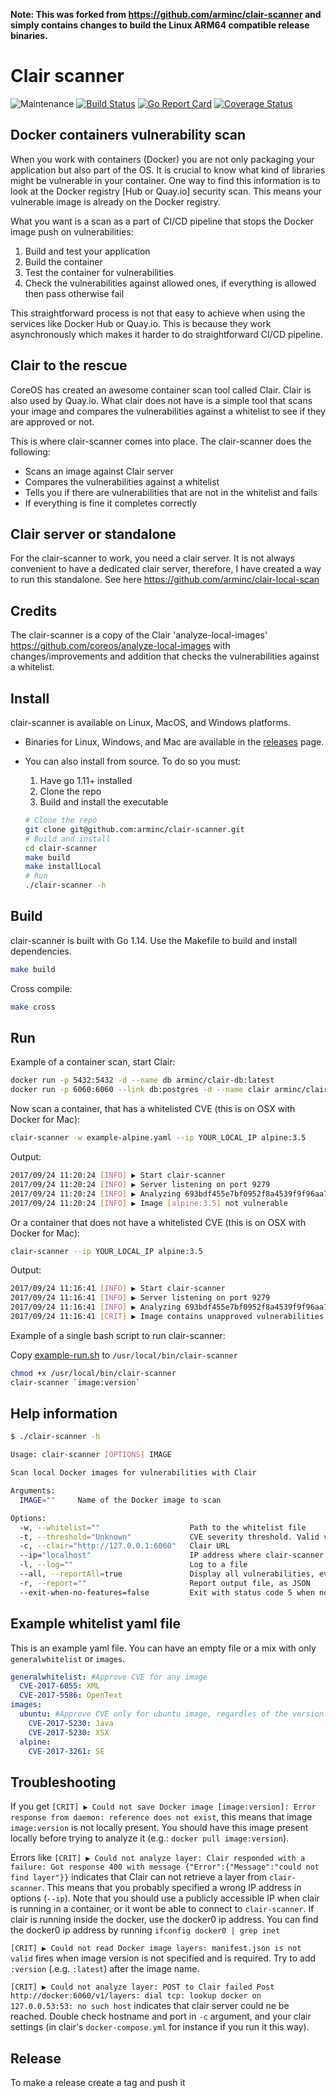 **Note: This was forked from https://github.com/arminc/clair-scanner and simply contains changes to build the Linux ARM64 compatible release binaries.**

# Clair scanner

![Maintenance](https://img.shields.io/maintenance/yes/2020.svg)
[![Build Status](https://travis-ci.org/arminc/clair-scanner.svg?branch=master)](https://travis-ci.org/arminc/clair-scanner)
[![Go Report Card](https://goreportcard.com/badge/github.com/arminc/clair-scanner)](https://goreportcard.com/report/github.com/arminc/clair-scanner)
[![Coverage Status](https://coveralls.io/repos/github/arminc/clair-scanner/badge.svg?branch=master)](https://coveralls.io/github/arminc/clair-scanner?branch=master)

## Docker containers vulnerability scan

When you work with containers (Docker) you are not only packaging your application but also part of the OS. It is crucial to know what kind of libraries might be vulnerable in your container. One way to find this information is to look at the Docker registry [Hub or Quay.io] security scan. This means your vulnerable image is already on the Docker registry.

What you want is a scan as a part of CI/CD pipeline that stops the Docker image push on vulnerabilities:

1. Build and test your application
1. Build the container
1. Test the container for vulnerabilities
1. Check the vulnerabilities against allowed ones, if everything is allowed then pass otherwise fail

This straightforward process is not that easy to achieve when using the services like Docker Hub or Quay.io. This is because they work asynchronously which makes it harder to do straightforward CI/CD pipeline.

## Clair to the rescue

CoreOS has created an awesome container scan tool called Clair. Clair is also used by Quay.io. What clair does not have is a simple tool that scans your image and compares the vulnerabilities against a whitelist to see if they are approved or not.

This is where clair-scanner comes into place. The clair-scanner does the following:

- Scans an image against Clair server
- Compares the vulnerabilities against a whitelist
- Tells you if there are vulnerabilities that are not in the whitelist and fails
- If everything is fine it completes correctly

## Clair server or standalone

For the clair-scanner to work, you need a clair server. It is not always convenient to have a dedicated clair server, therefore, I have created a way to run this standalone. See here <https://github.com/arminc/clair-local-scan>

## Credits

The clair-scanner is a copy of the Clair 'analyze-local-images' <https://github.com/coreos/analyze-local-images> with changes/improvements and addition that checks the vulnerabilities against a whitelist.

## Install

clair-scanner is available on Linux, MacOS, and Windows platforms.

- Binaries for Linux, Windows, and Mac are available in the [releases](https://github.com/arminc/clair-scanner/releases) page.
- You can also install from source. To do so you must:

  1. Have go 1.11+ installed
  1. Clone the repo
  1. Build and install the executable

  ```sh
  # Clone the repo
  git clone git@github.com:arminc/clair-scanner.git
  # Build and install
  cd clair-scanner
  make build
  make installLocal
  # Run
  ./clair-scanner -h
  ```

## Build

clair-scanner is built with Go 1.14. Use the Makefile to build and install dependencies.

```bash
make build
```

Cross compile:

```bash
make cross
```

## Run

Example of a container scan, start Clair:

```bash
docker run -p 5432:5432 -d --name db arminc/clair-db:latest
docker run -p 6060:6060 --link db:postgres -d --name clair arminc/clair-local-scan:latest
```

Now scan a container, that has a whitelisted CVE (this is on OSX with Docker for Mac):

```bash
clair-scanner -w example-alpine.yaml --ip YOUR_LOCAL_IP alpine:3.5
```

Output:

```bash
2017/09/24 11:20:24 [INFO] ▶ Start clair-scanner
2017/09/24 11:20:24 [INFO] ▶ Server listening on port 9279
2017/09/24 11:20:24 [INFO] ▶ Analyzing 693bdf455e7bf0952f8a4539f9f96aa70c489ca239a7dbed0afb481c87cbe131
2017/09/24 11:20:24 [INFO] ▶ Image [alpine:3.5] not vulnerable
```

Or a container that does not have a whitelisted CVE (this is on OSX with Docker for Mac):

```bash
clair-scanner --ip YOUR_LOCAL_IP alpine:3.5
```

Output:

```bash
2017/09/24 11:16:41 [INFO] ▶ Start clair-scanner
2017/09/24 11:16:41 [INFO] ▶ Server listening on port 9279
2017/09/24 11:16:41 [INFO] ▶ Analyzing 693bdf455e7bf0952f8a4539f9f96aa70c489ca239a7dbed0afb481c87cbe131
2017/09/24 11:16:41 [CRIT] ▶ Image contains unapproved vulnerabilities: [CVE-2016-9840 CVE-2016-9841 CVE-2016-9842 CVE-2016-9843]
```

Example of a single bash script to run clair-scanner:

Copy [example-run.sh](./example-run.sh) to `/usr/local/bin/clair-scanner`

```bash
chmod +x /usr/local/bin/clair-scanner
clair-scanner `image:version`
```

## Help information

```bash
$ ./clair-scanner -h

Usage: clair-scanner [OPTIONS] IMAGE

Scan local Docker images for vulnerabilities with Clair

Arguments:
  IMAGE=""     Name of the Docker image to scan

Options:
  -w, --whitelist=""                    Path to the whitelist file
  -t, --threshold="Unknown"             CVE severity threshold. Valid values; 'Defcon1', 'Critical', 'High', 'Medium', 'Low', 'Negligible', 'Unknown'
  -c, --clair="http://127.0.0.1:6060"   Clair URL
  --ip="localhost"                      IP address where clair-scanner is running on
  -l, --log=""                          Log to a file
  --all, --reportAll=true               Display all vulnerabilities, even if they are approved
  -r, --report=""                       Report output file, as JSON
  --exit-when-no-features=false         Exit with status code 5 when no features are found for a particular image
```

## Example whitelist yaml file

This is an example yaml file. You can have an empty file or a mix with only `generalwhitelist` or `images`.

```yaml
generalwhitelist: #Approve CVE for any image
  CVE-2017-6055: XML
  CVE-2017-5586: OpenText
images:
  ubuntu: #Approve CVE only for ubuntu image, regardles of the version. If it is a private registry with a custom port registry:777/ubuntu:tag this won't work due to a bug.
    CVE-2017-5230: Java
    CVE-2017-5230: XSX
  alpine:
    CVE-2017-3261: SE
```

## Troubleshooting

If you get `[CRIT] ▶ Could not save Docker image [image:version]: Error response from daemon: reference does not exist`, this means that image `image:version` is not locally present. You should have this image present locally before trying to analyze it (e.g.: `docker pull image:version`).

Errors like `[CRIT] ▶ Could not analyze layer: Clair responded with a failure: Got response 400 with message {"Error":{"Message":"could not find layer"}}` indicates that Clair can not retrieve a layer from `clair-scanner`. This means that you probably specified a wrong IP address in options (`--ip`). Note that you should use a publicly accessible IP when clair is running in a container, or it wont be able to connect to `clair-scanner`. If clair is running inside the docker, use the docker0 ip address. You can find the docker0 ip address by running `ifconfig docker0 | grep inet`

`[CRIT] ▶ Could not read Docker image layers: manifest.json is not valid` fires when image version is not specified and is required. Try to add `:version` (.e.g. `:latest`) after the image name.

`[CRIT] ▶ Could not analyze layer: POST to Clair failed Post http://docker:6060/v1/layers: dial tcp: lookup docker on 127.0.0.53:53: no such host` indicates that clair server could ne be reached. Double check hostname and port in `-c` argument, and your clair settings (in clair's `docker-compose.yml` for instance if you run it this way).

## Release

To make a release create a tag and push it
